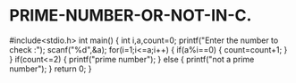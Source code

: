 # PRIME-NUMBER-OR-NOT-IN-C.
#include&lt;stdio.h> int main() {     int i,a,count=0;     printf("Enter the number to check :");     scanf("%d",&amp;a);     for(i=1;i&lt;=a;i++)     {         if(a%i==0)         {             count=count+1;         }     }     if(count&lt;=2)     {         printf("prime number");     }     else     {         printf("not a prime number");     }     return 0; }
